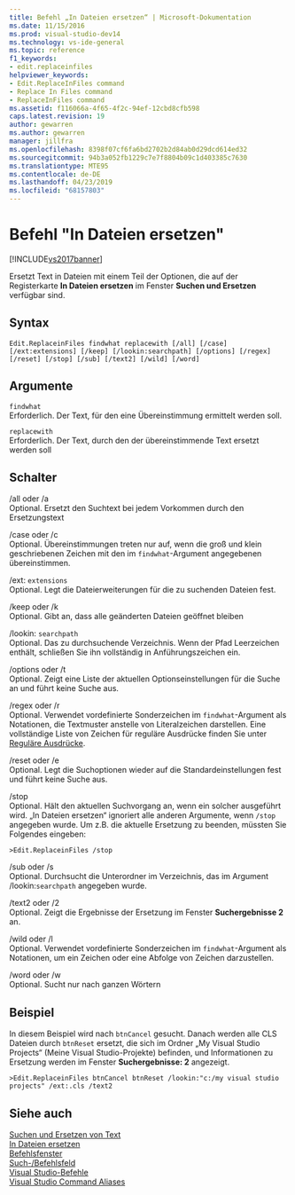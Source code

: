 ```yaml
---
title: Befehl „In Dateien ersetzen“ | Microsoft-Dokumentation
ms.date: 11/15/2016
ms.prod: visual-studio-dev14
ms.technology: vs-ide-general
ms.topic: reference
f1_keywords:
- edit.replaceinfiles
helpviewer_keywords:
- Edit.ReplaceInFiles command
- Replace In Files command
- ReplaceInFiles command
ms.assetid: f116066a-4f65-4f2c-94ef-12cbd8cfb598
caps.latest.revision: 19
author: gewarren
ms.author: gewarren
manager: jillfra
ms.openlocfilehash: 8398f07cf6fa6bd2702b2d84ab0d29dcd614ed32
ms.sourcegitcommit: 94b3a052fb1229c7e7f8804b09c1d403385c7630
ms.translationtype: MTE95
ms.contentlocale: de-DE
ms.lasthandoff: 04/23/2019
ms.locfileid: "68157803"
---
```

# <a name="replace-in-files-command"></a>Befehl "In Dateien ersetzen"
[!INCLUDE[vs2017banner](../../includes/vs2017banner.md)]

Ersetzt Text in Dateien mit einem Teil der Optionen, die auf der Registerkarte **In Dateien ersetzen** im Fenster **Suchen und Ersetzen** verfügbar sind.  
  
## <a name="syntax"></a>Syntax  
  
```  
Edit.ReplaceinFiles findwhat replacewith [/all] [/case]  
[/ext:extensions] [/keep] [/lookin:searchpath] [/options] [/regex]  
[/reset] [/stop] [/sub] [/text2] [/wild] [/word]  
```  
  
## <a name="arguments"></a>Argumente  
 `findwhat`  
 Erforderlich. Der Text, für den eine Übereinstimmung ermittelt werden soll.  
  
 `replacewith`  
 Erforderlich. Der Text, durch den der übereinstimmende Text ersetzt werden soll  
  
## <a name="switches"></a>Schalter  
 /all oder /a  
 Optional. Ersetzt den Suchtext bei jedem Vorkommen durch den Ersetzungstext  
  
 /case oder /c  
 Optional. Übereinstimmungen treten nur auf, wenn die groß und klein geschriebenen Zeichen mit den im `findwhat`-Argument angegebenen übereinstimmen.  
  
 /ext: `extensions`  
 Optional. Legt die Dateierweiterungen für die zu suchenden Dateien fest.  
  
 /keep oder /k  
 Optional. Gibt an, dass alle geänderten Dateien geöffnet bleiben  
  
 /lookin: `searchpath`  
 Optional. Das zu durchsuchende Verzeichnis. Wenn der Pfad Leerzeichen enthält, schließen Sie ihn vollständig in Anführungszeichen ein.  
  
 /options oder /t  
 Optional. Zeigt eine Liste der aktuellen Optionseinstellungen für die Suche an und führt keine Suche aus.  
  
 /regex oder /r  
 Optional. Verwendet vordefinierte Sonderzeichen im `findwhat`-Argument als Notationen, die Textmuster anstelle von Literalzeichen darstellen. Eine vollständige Liste von Zeichen für reguläre Ausdrücke finden Sie unter [Reguläre Ausdrücke](../../ide/using-regular-expressions-in-visual-studio.md).  
  
 /reset oder /e  
 Optional. Legt die Suchoptionen wieder auf die Standardeinstellungen fest und führt keine Suche aus.  
  
 /stop  
 Optional. Hält den aktuellen Suchvorgang an, wenn ein solcher ausgeführt wird. „In Dateien ersetzen“ ignoriert alle anderen Argumente, wenn `/stop` angegeben wurde. Um z.B. die aktuelle Ersetzung zu beenden, müssten Sie Folgendes eingeben:  
  
```  
>Edit.ReplaceinFiles /stop  
```  
  
 /sub oder /s  
 Optional. Durchsucht die Unterordner im Verzeichnis, das im Argument /lookin:`searchpath` angegeben wurde.  
  
 /text2 oder /2  
 Optional. Zeigt die Ergebnisse der Ersetzung im Fenster **Suchergebnisse 2** an.  
  
 /wild oder /l  
 Optional. Verwendet vordefinierte Sonderzeichen im `findwhat`-Argument als Notationen, um ein Zeichen oder eine Abfolge von Zeichen darzustellen.  
  
 /word oder /w  
 Optional. Sucht nur nach ganzen Wörtern  
  
## <a name="example"></a>Beispiel  
 In diesem Beispiel wird nach `btnCancel` gesucht. Danach werden alle CLS Dateien durch `btnReset` ersetzt, die sich im Ordner „My Visual Studio Projects“ (Meine Visual Studio-Projekte) befinden, und Informationen zu Ersetzung werden im Fenster **Suchergebnisse: 2** angezeigt.  
  
```  
>Edit.ReplaceinFiles btnCancel btnReset /lookin:"c:/my visual studio projects" /ext:.cls /text2  
```  
  
## <a name="see-also"></a>Siehe auch  
 [Suchen und Ersetzen von Text](../../ide/finding-and-replacing-text.md)   
 [In Dateien ersetzen](../../ide/replace-in-files.md)   
 [Befehlsfenster](../../ide/reference/command-window.md)   
 [Such-/Befehlsfeld](../../ide/find-command-box.md)   
 [Visual Studio-Befehle](../../ide/reference/visual-studio-commands.md)   
 [Visual Studio Command Aliases](../../ide/reference/visual-studio-command-aliases.md)
